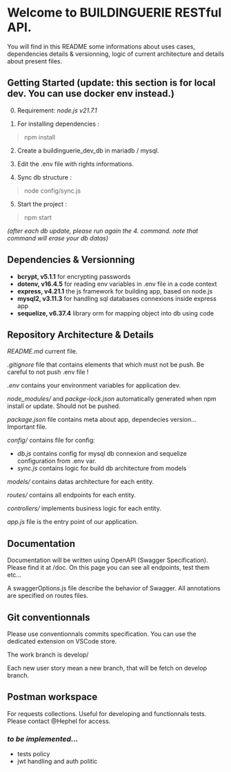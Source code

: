 # Welcome to BUILDINGUERIE RESTful API.

You will find in this README some informations about uses cases, dependencies details & versionning, logic of current architecture and details about present files.

## Getting Started (update: this section is for local dev. You can use docker env instead.)

0. Requirement: *node.js v21.7.1*

1. For installing dependencies :
> npm install

2. Create a buildinguerie_dev_db in mariadb / mysql.

3. Edit the .env file with rights informations.

4. Sync db structure :
> node config/sync.js

5. Start the project :
> npm start

*(after each db update, please run again the 4. command. note that command will erase your db datas)*

## Dependencies & Versionning

- **bcrypt, v5.1.1** for encrypting passwords
- **dotenv, v16.4.5** for reading env variables in .env file in a code context
- **express, v4.21.1** the js framework for building app, based on node.js
- **mysql2, v3.11.3** for handling sql databases connexions inside express app
- **sequelize, v6.37.4** library orm for mapping object into db using code

## Repository Architecture & Details

*README.md* current file. 

*.gitignore* file that contains elements that which must not be push. Be careful to not push .env file !

*.env* contains your environment variables for application dev.

*node_modules/* and *packge-lock.json* automatically generated when npm install or update. Should not be pushed.

*package.json* file contains meta about app, dependecies version... Important file.

*config/* contains file for config:
- *db.js* contains config for mysql db connexion and sequelize configuration from .env var.
- *sync.js* contains logic for build db architecture from models

*models/* contains datas architecture for each entity.

*routes/* contains all endpoints for each entity.

*controllers/* implements business logic for each entity.

*app.js* file is the entry point of our application.

## Documentation

Documentation will be written using OpenAPI (Swagger Specification).
Please find it at /doc.
On this page you can see all endpoints, test them etc...

A swaggerOptions.js file describe the behavior of Swagger. All annotations are specified on routes files.

## Git conventionnals

Please use conventionnals commits specification. You can use the dedicated extension on VSCode store.

The work branch is develop/

Each new user story mean a new branch, that will be fetch on develop branch.

## Postman workspace

For requests collections. Useful for developing and functionnals tests. Please contact @Hephel for access.


### *to be implemented...*
- tests policy
- jwt handling and auth politic
